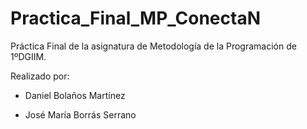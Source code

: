 # Practica_Final_MP_ConectaN
Práctica Final de la asignatura de Metodología de la Programación de 1ºDGIIM.

Realizado por:

- Daniel Bolaños Martínez

- José María Borrás Serrano
